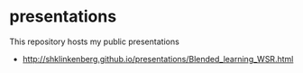 # presentations
This repository hosts my public presentations

* http://shklinkenberg.github.io/presentations/Blended_learning_WSR.html
